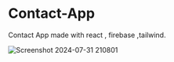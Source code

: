 # Contact-App
Contact App made with react , firebase ,tailwind.

![Screenshot 2024-07-31 210801](https://github.com/user-attachments/assets/c1ffa82b-01bb-45cd-8510-0a36875d1690)
